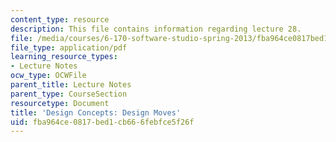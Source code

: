```yaml
---
content_type: resource
description: This file contains information regarding lecture 28.
file: /media/courses/6-170-software-studio-spring-2013/fba964ce0817bed1cb666febfce5f26f_MIT6_170S13_28-con-design.pdf
file_type: application/pdf
learning_resource_types:
- Lecture Notes
ocw_type: OCWFile
parent_title: Lecture Notes
parent_type: CourseSection
resourcetype: Document
title: 'Design Concepts: Design Moves'
uid: fba964ce-0817-bed1-cb66-6febfce5f26f
---
```

